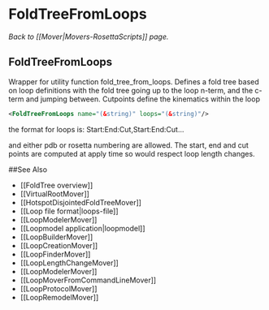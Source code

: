 # FoldTreeFromLoops
*Back to [[Mover|Movers-RosettaScripts]] page.*
## FoldTreeFromLoops

Wrapper for utility function fold\_tree\_from\_loops. Defines a fold tree based on loop definitions with the fold tree going up to the loop n-term, and the c-term and jumping between. Cutpoints define the kinematics within the loop

```xml
<FoldTreeFromLoops name="(&string)" loops="(&string)"/>
```

the format for loops is: Start:End:Cut,Start:End:Cut...

and either pdb or rosetta numbering are allowed. The start, end and cut points are computed at apply time so would respect loop length changes.



##See Also

* [[FoldTree overview]]
* [[VirtualRootMover]]
* [[HotspotDisjointedFoldTreeMover]]
* [[Loop file format|loops-file]]
* [[LoopModelerMover]]
* [[Loopmodel application|loopmodel]]
* [[LoopBuilderMover]]
* [[LoopCreationMover]]
* [[LoopFinderMover]]
* [[LoopLengthChangeMover]]
* [[LoopModelerMover]]
* [[LoopMoverFromCommandLineMover]]
* [[LoopProtocolMover]]
* [[LoopRemodelMover]]
